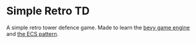 # Simple Retro TD
A simple retro tower defence game. Made to learn the [bevy game engine](https://bevyengine.org) and [the ECS pattern](https://en.wikipedia.org/wiki/Entity_component_system).
